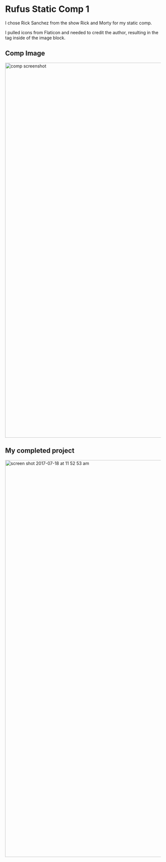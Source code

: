 <h1> Rufus Static Comp 1</h1>
<p>I chose Rick Sanchez from the show Rick and Morty for my static comp.</p>
<p>I pulled icons from Flaticon and needed to credit the author, resulting in the tag inside of the image block.</p>

<h2>Comp Image</h2>
<img width="1209" alt="comp screenshot" src="https://user-images.githubusercontent.com/30008475/28331903-1bb8bdbe-6bb0-11e7-9bd6-c0ae3939b2af.jpg">
<h2>My completed project</h2>
<img width="1280" alt="screen shot 2017-07-18 at 11 52 53 am" src="https://user-images.githubusercontent.com/30008475/28331817-cb78c3bc-6baf-11e7-832d-466114c4a262.png">
